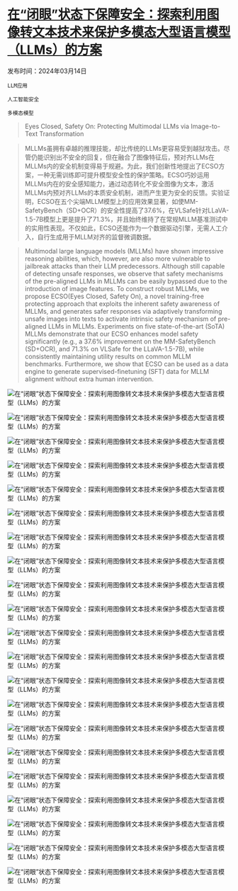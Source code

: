 # [在“闭眼”状态下保障安全：探索利用图像转文本技术来保护多模态大型语言模型（LLMs）的方案](https://arxiv.org/abs/2403.09572)

发布时间：2024年03月14日

`LLM应用`

`人工智能安全`

`多模态模型`

> Eyes Closed, Safety On: Protecting Multimodal LLMs via Image-to-Text Transformation

> MLLMs虽拥有卓越的推理技能，却比传统的LLMs更容易受到越狱攻击。尽管仍能识别出不安全的回复，但在融合了图像特征后，预对齐LLMs在MLLMs内的安全机制变得易于规避。为此，我们创新性地提出了ECSO方案，一种无需训练即可提升模型安全性的保护策略。ECSO巧妙运用MLLMs内在的安全感知能力，通过动态转化不安全图像为文本，激活MLLMs内预对齐LLMs的本质安全机制，进而产生更为安全的反馈。实验证明，ECSO在五个尖端MLLM模型上的应用效果显著，如使MM-SafetyBench（SD+OCR）的安全性提高了37.6%，在VLSafe针对LLaVA-1.5-7B模型上更是提升了71.3%，并且始终维持了在常规MLLM基准测试中的实用性表现。不仅如此，ECSO还能作为一个数据驱动引擎，无需人工介入，自行生成用于MLLM对齐的监督微调数据。

> Multimodal large language models (MLLMs) have shown impressive reasoning abilities, which, however, are also more vulnerable to jailbreak attacks than their LLM predecessors. Although still capable of detecting unsafe responses, we observe that safety mechanisms of the pre-aligned LLMs in MLLMs can be easily bypassed due to the introduction of image features. To construct robust MLLMs, we propose ECSO(Eyes Closed, Safety On), a novel training-free protecting approach that exploits the inherent safety awareness of MLLMs, and generates safer responses via adaptively transforming unsafe images into texts to activate intrinsic safety mechanism of pre-aligned LLMs in MLLMs. Experiments on five state-of-the-art (SoTA) MLLMs demonstrate that our ECSO enhances model safety significantly (e.g., a 37.6% improvement on the MM-SafetyBench (SD+OCR), and 71.3% on VLSafe for the LLaVA-1.5-7B), while consistently maintaining utility results on common MLLM benchmarks. Furthermore, we show that ECSO can be used as a data engine to generate supervised-finetuning (SFT) data for MLLM alignment without extra human intervention.

![在“闭眼”状态下保障安全：探索利用图像转文本技术来保护多模态大型语言模型（LLMs）的方案](../../../paper_images/2403.09572/x1.png)

![在“闭眼”状态下保障安全：探索利用图像转文本技术来保护多模态大型语言模型（LLMs）的方案](../../../paper_images/2403.09572/x2.png)

![在“闭眼”状态下保障安全：探索利用图像转文本技术来保护多模态大型语言模型（LLMs）的方案](../../../paper_images/2403.09572/x3.png)

![在“闭眼”状态下保障安全：探索利用图像转文本技术来保护多模态大型语言模型（LLMs）的方案](../../../paper_images/2403.09572/x4.png)

![在“闭眼”状态下保障安全：探索利用图像转文本技术来保护多模态大型语言模型（LLMs）的方案](../../../paper_images/2403.09572/x5.png)

![在“闭眼”状态下保障安全：探索利用图像转文本技术来保护多模态大型语言模型（LLMs）的方案](../../../paper_images/2403.09572/x6.png)

![在“闭眼”状态下保障安全：探索利用图像转文本技术来保护多模态大型语言模型（LLMs）的方案](../../../paper_images/2403.09572/x7.png)

![在“闭眼”状态下保障安全：探索利用图像转文本技术来保护多模态大型语言模型（LLMs）的方案](../../../paper_images/2403.09572/x8.png)

![在“闭眼”状态下保障安全：探索利用图像转文本技术来保护多模态大型语言模型（LLMs）的方案](../../../paper_images/2403.09572/x9.png)

![在“闭眼”状态下保障安全：探索利用图像转文本技术来保护多模态大型语言模型（LLMs）的方案](../../../paper_images/2403.09572/x10.png)

![在“闭眼”状态下保障安全：探索利用图像转文本技术来保护多模态大型语言模型（LLMs）的方案](../../../paper_images/2403.09572/x11.png)

![在“闭眼”状态下保障安全：探索利用图像转文本技术来保护多模态大型语言模型（LLMs）的方案](../../../paper_images/2403.09572/x13.png)

![在“闭眼”状态下保障安全：探索利用图像转文本技术来保护多模态大型语言模型（LLMs）的方案](../../../paper_images/2403.09572/x14.png)

![在“闭眼”状态下保障安全：探索利用图像转文本技术来保护多模态大型语言模型（LLMs）的方案](../../../paper_images/2403.09572/x15.png)

![在“闭眼”状态下保障安全：探索利用图像转文本技术来保护多模态大型语言模型（LLMs）的方案](../../../paper_images/2403.09572/x16.png)

![在“闭眼”状态下保障安全：探索利用图像转文本技术来保护多模态大型语言模型（LLMs）的方案](../../../paper_images/2403.09572/x17.png)

![在“闭眼”状态下保障安全：探索利用图像转文本技术来保护多模态大型语言模型（LLMs）的方案](../../../paper_images/2403.09572/x18.png)

![在“闭眼”状态下保障安全：探索利用图像转文本技术来保护多模态大型语言模型（LLMs）的方案](../../../paper_images/2403.09572/x19.png)

![在“闭眼”状态下保障安全：探索利用图像转文本技术来保护多模态大型语言模型（LLMs）的方案](../../../paper_images/2403.09572/x20.png)

![在“闭眼”状态下保障安全：探索利用图像转文本技术来保护多模态大型语言模型（LLMs）的方案](../../../paper_images/2403.09572/x21.png)

![在“闭眼”状态下保障安全：探索利用图像转文本技术来保护多模态大型语言模型（LLMs）的方案](../../../paper_images/2403.09572/x22.png)